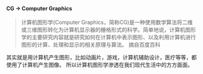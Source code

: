 #### CG -> Computer Graphics

> 计算机图形学(Computer Graphics，简称CG)是一种使用数学算法将二维或三维图形转化为计算机显示器的栅格形式的科学。简单地说，计算机图形学的主要研究内容就是研究如何在计算机中表示图形、以及利用计算机进行图形的计算、处理和显示的相关原理与算法。
> 摘自百度百科

其实就是用计算机产生图形，比如动画片，游戏，计算机辅助设计，医疗等等，都使用了计算机产生图像。
所以计算机图形学渗透在我们现代生活中的方方面面。

